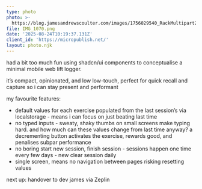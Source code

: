 ```yaml
---
type: photo
photo: >-
  https://blog.jamesandrewscoulter.com/images/1756029540_RackMultipart20250824-116-d4q3zl.png
file: IMG_1070.png
date: '2025-08-24T10:19:37.131Z'
client_id: 'https://micropublish.net/'
layout: photo.njk
---
```

had a bit too much fun using shadcn/ui components to conceptualise a minimal mobile web lift logger. 

it’s compact, opinionated, and low low-touch, perfect for quick recall and capture so i can stay present and performant

my favourite features:
- default values for each exercise populated from the last session’s via localstorage - means i can focus on just beating last time
- no typed inputs - sweaty, shaky thumbs on small screens make typing hard. and how much can these values change from last time anyway? a decrementing button activates the exercise, rewards good, and penalises subpar performance
- no boring start new session, finish session - sessions happen one time every few days - new clear session daily
- single screen, means no navigation between pages risking resetting values

next up: handover to dev james via Zeplin
